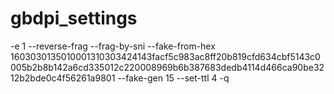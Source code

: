 # gbdpi_settings

-e 1 --reverse-frag --frag-by-sni --fake-from-hex 1603030135010001310303424143facf5c983ac8ff20b819cfd634cbf5143c0005b2b8b142a6cd335012c220008969b6b387683dedb4114d466ca90be3212b2bde0c4f56261a9801 --fake-gen 15 --set-ttl 4 -q
